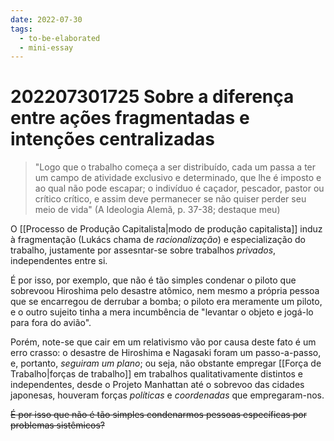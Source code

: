 ```yaml
---
date: 2022-07-30
tags:
  - to-be-elaborated
  - mini-essay
---
```

# 202207301725 Sobre a diferença entre ações fragmentadas e intenções centralizadas
> "Logo que o trabalho começa a ser distribuído, cada um passa a ter um campo de atividade exclusivo e determinado, que lhe é imposto e ao qual não pode escapar; o indivíduo é caçador, pescador, pastor ou crítico crítico, e assim deve permanecer se não quiser perder seu meio de vida" (A Ideologia Alemã, p. 37-38; destaque meu)

O [[Processo de Produção Capitalista|modo de produção capitalista]] induz à fragmentação (Lukács chama de *racionalização*) e especialização do trabalho, justamente por assesntar-se sobre trabalhos *privados*, independentes entre si. 

É por isso, por exemplo, que não é tão simples condenar o piloto que sobrevoou Hiroshima pelo desastre atômico, nem mesmo a própria pessoa que se encarregou de derrubar a bomba; o piloto era meramente um piloto, e o outro sujeito tinha a mera incumbência de "levantar o objeto e jogá-lo para fora do avião". 

Porém, note-se que cair em um relativismo vão por causa deste fato é um erro crasso: o desastre de Hiroshima e Nagasaki foram um passo-a-passo, e, portanto, *seguiram um plano*; ou seja, não obstante empregar [[Força de Trabalho|forças de trabalho]] em trabalhos qualitativamente distintos e independentes, desde o Projeto Manhattan até o sobrevoo das cidades japonesas, houveram forças *políticas* e *coordenadas* que empregaram-nos. 

~~É por isso que não é tão simples condenarmos pessoas específicas por problemas sistêmicos?~~